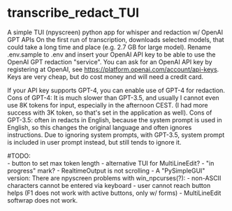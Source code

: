 # transcribe_redact_TUI
A simple TUI (npyscreen) python app for whisper and redaction w/ OpenAI GPT APIs
On the first run of transcription, downloads selected models, that could take a long time and place (e.g. 2.7 GB for large model).
Rename .env.sample to .env and insert your OpenAI API key to be able to use the OpenAI GPT redaction "service".
You can ask for an OpenAI API key by registering at OpenAI, see https://platform.openai.com/account/api-keys. Keys are very cheap, but do cost money and will need a credit card.

If your API key supports GPT-4, you can enable use of GPT-4 for redaction.
Cons of GPT-4: It is much slower than GPT-3.5, and usually I cannot even use 8K tokens for input, especially in the afternoon CEST. (I had more success with 3K token, so that's set in the application as well).
Cons of GPT-3.5: often in redacts in English, because the system prompt is used in English, so this changes the original language and often ignores instructions. Due to ignoring system prompts, with GPT-3.5, system prompt is included in user prompt instead, but still tends to ignore it.

#TODO:  
        - button to set max token length
        - alternative TUI for MultiLineEdit?
        - "in progress" mark?
        - RealtimeOutput is not scrolling
        - A "PySimpleGUI" version:
        There are npyscreen problems with win_npcurses(?):
                - non-ASCII characters cannot be entered via keyboard
                - user cannot reach button helps (F1 does not work with active buttons, only w/ forms)
                - MultiLineEdit softwrap does not work.
